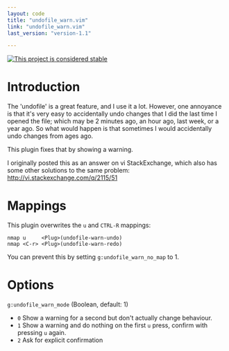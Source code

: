 ```yaml
---
layout: code
title: "undofile_warn.vim"
link: "undofile_warn.vim"
last_version: "version-1.1"

---
```


[![This project is considered stable](https://img.shields.io/badge/Status-stable-green.svg)](https://arp242.net/status/stable)

Introduction
============
The 'undofile' is a great feature, and I use it a lot. However, one annoyance
is that it's very easy to accidentally undo changes that I did the last time I
opened the file; which may be 2 minutes ago, an hour ago, last week, or a
year ago.
So what would happen is that sometimes I would accidentally undo changes from
ages ago.

This plugin fixes that by showing a warning.

I originally posted this as an answer on vi StackExchange, which also has some
other solutions to the same problem:
http://vi.stackexchange.com/q/2115/51


Mappings
========
This plugin overwrites the `u` and `CTRL-R` mappings:

    nmap u     <Plug>(undofile-warn-undo)
    nmap <C-r> <Plug>(undofile-warn-redo)

You can prevent this by setting `g:undofile_warn_no_map` to 1.

Options
=======
`g:undofile_warn_mode`                                   (Boolean, default: 1)

- `0`   Show a warning for a second but don't actually change behaviour.
- `1`   Show a warning and do nothing on the first `u` press, confirm with
        pressing `u` again.
- `2`   Ask for explicit confirmation
